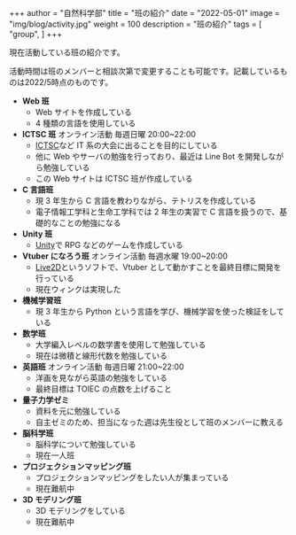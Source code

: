 +++
author = "自然科学部"
title = "班の紹介"
date = "2022-05-01"
image = "img/blog/activity.jpg"
weight = 100
description = "班の紹介"
tags = [
    "group",
]
+++

現在活動している班の紹介です。

活動時間は班のメンバーと相談次第で変更することも可能です。記載しているものは2022/5時点のものです。

- **Web 班**
  - Web サイトを作成している
  - 4 種類の言語を使用している
- **ICTSC 班** オンライン活動 毎週日曜 20:00~22:00
  - [ICTSC](https://icttoracon.net)など IT 系の大会に出ることを目的にしている
  - 他に Web やサーバの勉強を行っており、最近は Line Bot を開発しながら勉強している
  - この Web サイトは ICTSC 班が作成している
- **C 言語班**
  - 現 3 年生から C 言語を教わりながら、テトリスを作成している
  - 電子情報工学科と生命工学科では 2 年生の実習で C 言語を扱うので、基礎的なことの勉強になる
- **Unity 班**
  - [Unity](https://unity.com/ja)で RPG などのゲームを作成している
- **Vtuber になろう班** オンライン活動 毎週水曜 19:00~20:00
  - [Live2D](https://www.live2d.com)というソフトで、Vtuber として動かすことを最終目標に開発を行っている
  - 現在ウィンクは実現した
- **機械学習班**
  - 現 3 年生から Python という言語を学び、機械学習を使った検証をしている
- **数学班**
  - 大学編入レベルの数学書を使用して勉強している
  - 現在は微積と線形代数を勉強している
- **英語班** オンライン活動 毎週日曜 21:00~22:00
  - 洋画を見ながら英語の勉強をしている
  - 最終目標は TOIEC の点数を上げること
- **量子力学ゼミ**
  - 資料を元に勉強している
  - 自主ゼミのため、担当になった週は先生役として班のメンバーに教える
- **脳科学班**
  - 脳科学について勉強している
  - 現在一人班
- **プロジェクションマッピング班**
  - プロジェクションマッピングをしたい人が集まっている
  - 現在難航中
- **3D モデリング班**
  - 3D モデリングをしている
  - 現在難航中
